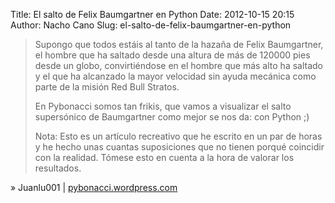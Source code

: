 Title: El salto de Felix Baumgartner en Python
Date: 2012-10-15 20:15
Author: Nacho Cano
Slug: el-salto-de-felix-baumgartner-en-python

> Supongo que todos estáis al tanto de la hazaña de Felix Baumgartner,
> el hombre que ha saltado desde una altura de más de 120000 pies desde
> un globo, convirtiéndose en el hombre que más alto ha saltado y el que
> ha alcanzado la mayor velocidad sin ayuda mecánica como parte de la
> misión Red Bull Stratos.
>
> En Pybonacci somos tan frikis, que vamos a visualizar el salto
> supersónico de Baumgartner como mejor se nos da: con Python ;)
>
> Nota: Esto es un artículo recreativo que he escrito en un par de horas
> y he hecho unas cuantas suposiciones que no tienen porqué coincidir
> con la realidad. Tómese esto en cuenta a la hora de valorar los
> resultados.

» Juanlu001 | [pybonacci.wordpress.com][]

  [pybonacci.wordpress.com]: https://pybonacci.wordpress.com/2012/10/15/el-salto-de-felix-baumgartner-en-python/
    "El salto de Felix Baumgartner en Python"
